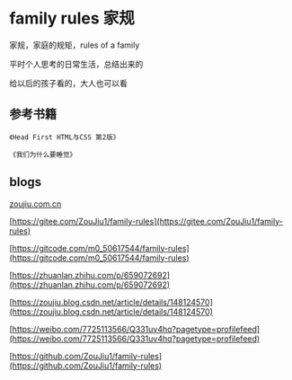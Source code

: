 #  family rules 家规

家规，家庭的规矩，rules of a family

平时个人思考的日常生活，总结出来的

给以后的孩子看的，大人也可以看


## 参考书籍
`《Head First HTML与CSS 第2版》`

`《我们为什么要睡觉》`

## blogs

[zoujiu.com.cn](https://zoujiu.com.cn/homepage#/csdn/markdown_detail/homepage?plan=/home/admin/vue-project/people/homepage/csdn_spider_selenium/article/2025-05-19_%E7%A9%BA%E6%A0%BC_19_00_06_%E7%94%9F%E6%B4%BB%E8%A7%84%E8%8C%83%E4%BB%A5%E5%8F%8A%E6%8C%87%E5%AF%BC%E5%AE%B6%E8%A7%84/2025-08-18_21_50_47_markdown.md)

[https://gitee.com/ZouJiu1/family-rules](https://gitee.com/ZouJiu1/family-rules)

[https://gitcode.com/m0_50617544/family-rules](https://gitcode.com/m0_50617544/family-rules)

[https://zhuanlan.zhihu.com/p/659072692](https://zhuanlan.zhihu.com/p/659072692)

[https://zoujiu.blog.csdn.net/article/details/148124570](https://zoujiu.blog.csdn.net/article/details/148124570)

[https://weibo.com/7725113566/Q331uv4hq?pagetype=profilefeed](https://weibo.com/7725113566/Q331uv4hq?pagetype=profilefeed)

[https://github.com/ZouJiu1/family-rules](https://github.com/ZouJiu1/family-rules)
